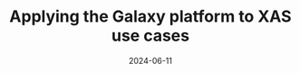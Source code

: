---
title: "Applying the Galaxy platform to XAS use cases"
tease: "The EuroScienceGateway (ESG)team, working in the UK to develop Galaxy tools for materials science presented a poster on Applying Galaxy platfrom to XAS use cases at the Diamond light source spctroscopy user group meeting 2024."
hide-tease: false
external_url: "https://www.diamond.ac.uk/Home/Events/2024/Spectroscopy-Group-Users--Meeting-2025.html"
authors: Leandro Liborio, Subindev Devadasan
date: "2024-06-11"
subsites: [all-eu,esg]
tags: [esg, esg-wp5]
main_subsite: eu
---